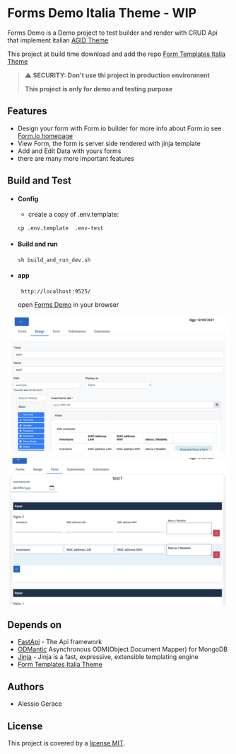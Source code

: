 # Forms Demo Italia Theme - WIP

Forms Demo is a Demo project to test builder and render with CRUD Api that implement italian [AGID Theme](https://github.com/italia/bootstrap-italia/) 

This project at build time download and add the repo [Form Templates Italia Theme](https://github.com/INRIM/forms-theme-italia)


> ⚠️ **SECURITY: Don't use thi project in production environment**
> 
> **This project is only for demo and testing purpose**
 
## Features

- Design your form with Form.io builder for more info about Form.io see [Form.io homepage](https://www.form.io)
- View Form, the form is server side rendered with jinja template
- Add and Edit Data with yours forms
- there are many more important features

## Build and Test

- #### Config 
    - create a copy of .env.template:
    ```
    cp .env.template  .env-test
    ```
      
- #### Build and run      
    ```
    sh build_and_run_dev.sh
    ```

- #### app  
    ```
     http://localhost:9525/
    ```
    open [Forms Demo](http://localhost:9525/) in your browser
  

![Screen](gallery/design.png "Screen")

![Screen](gallery/enter_data.png "Screen")

## Depends on

* [FastApi](https://fastapi.tiangolo.com) - The Api framework
* [ODMantic](https://github.com/art049/odmantic) Asynchronous ODM(Object Document Mapper) for MongoDB
* [Jinja](https://github.com/pallets/jinja) - Jinja is a fast, expressive, extensible templating engine 
* [Form Templates Italia Theme](https://github.com/INRIM/forms-theme-italia)

Authors
------------

- Alessio Gerace

## License

This project is covered by a [license MIT](https://github.com/INRIM/inrim-forms-demo/blob/master/LICENSE).
